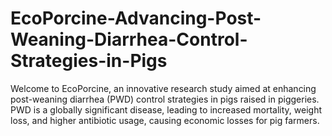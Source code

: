 # EcoPorcine-Advancing-Post-Weaning-Diarrhea-Control-Strategies-in-Pigs
Welcome to EcoPorcine, an innovative research study aimed at enhancing post-weaning diarrhea (PWD) control strategies in pigs raised in piggeries. PWD is a globally significant disease, leading to increased mortality, weight loss, and higher antibiotic usage, causing economic losses for pig farmers.
